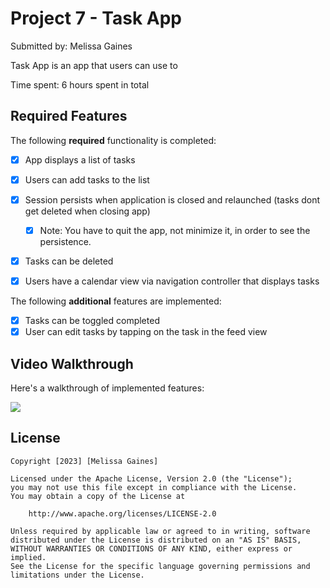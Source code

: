 # Project 7 - Task App

Submitted by: Melissa Gaines

Task App is an app that users can use to 

Time spent: 6 hours spent in total

## Required Features

The following **required** functionality is completed:

- [x] App displays a list of tasks
- [x] Users can add tasks to the list
- [x] Session persists when application is closed and relaunched (tasks dont get deleted when closing app) 
  - [x] Note: You have to quit the app, not minimize it, in order to see the persistence.
- [x] Tasks can be deleted
- [x] Users have a calendar view via navigation controller that displays tasks	


The following **additional** features are implemented:

- [x] Tasks can be toggled completed
- [x] User can edit tasks by tapping on the task in the feed view

## Video Walkthrough

Here's a walkthrough of implemented features:

![]([https://github.com/melissajg/IOS101/blob/main/Projects/Project%206%20-%20Tumblr%20Feed%20%26%20Details/Demo.gif](https://github.com/melissajg/CodePath-IOS-101/blob/main/Projects/Project%207%20-%20Task/Demo.gif))


## License

    Copyright [2023] [Melissa Gaines]

    Licensed under the Apache License, Version 2.0 (the "License");
    you may not use this file except in compliance with the License.
    You may obtain a copy of the License at

        http://www.apache.org/licenses/LICENSE-2.0

    Unless required by applicable law or agreed to in writing, software
    distributed under the License is distributed on an "AS IS" BASIS,
    WITHOUT WARRANTIES OR CONDITIONS OF ANY KIND, either express or implied.
    See the License for the specific language governing permissions and
    limitations under the License.
